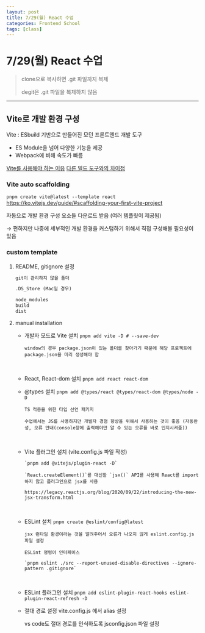 ```yaml
---
layout: post
title: 7/29(월) React 수업
categories: Frontend School
tags: [class]
---
```


# 7/29(월) React 수업

> clone으로 복사하면 .git 파일까지 복제
>
> degit은 .git 파일을 복제하지 않음

---

## Vite로 개발 환경 구성

Vite : ESbuild 기반으로 만들어진 모던 프론트엔드 개발 도구

- ES Module을 넘어 다양한 기능을 제공
- Webpack에 비해 속도가 빠름

[Vite를 사용해야 하는 이유](https://ko.vitejs.dev/guide/why)
[다른 빌드 도구와의 차이점](https://ko.vitejs.dev/guide/comparisons.html)

### Vite auto scaffolding

`pnpm create vite@latest --template react`
https://ko.vitejs.dev/guide/#scaffolding-your-first-vite-project

자동으로 개발 환경 구성 요소들 다운로드 받음 (여러 템플릿이 제공됨)

→ 편하지만 나중에 세부적인 개발 환경을 커스텀하기 위해서 직접 구성해볼 필요성이 있음

### custom template

1.  README, gitignore 설정

    ```MARKDOWN
    git이 관리하지 않을 폴더

    .DS_Store (Mac일 경우)

    node_modules
    build
    dist
    ```

2.  manual installation

    - 개발자 모드로 Vite 설치
      `pnpm add vite -D # --save-dev`

          window의 경우 package.json이 있는 폴더를 찾아가기 때문에 해당 프로젝트에 package.json을 미리 생성해야 함

      <br />

    - React, React-dom 설치
      `pnpm add react react-dom`
      <br />
    - @types 설치
      `pnpm add @types/react @types/react-dom @types/node -D`

          TS 적용을 위한 타입 선언 패키지

          수업에서는 JS를 사용하지만 개발자 경험 향상을 위해서 사용하는 것이 좋음 (자동완성, 오류 안내(console창에 출력해야만 알 수 있는 오류를 바로 인지시켜줌))

      <br />

    - Vite 플러그인 설치 (vite.config.js 파일 작성)

          `pnpm add @vitejs/plugin-react -D`

          `React.createElement()`를 대신할 `jsx()` API를 사용해 React를 import 하지 않고 플러그인으로 jsx를 사용

          https://legacy.reactjs.org/blog/2020/09/22/introducing-the-new-jsx-transform.html

      <br />

    - ESLint 설치
      `pnpm create @eslint/config@latest`

          jsx 런타임 환경이라는 것을 알려주어서 오류가 나오지 않게 eslint.config.js 파일 설정

          ESLint 명령어 인터페이스

          `pnpm eslint ./src --report-unused-disable-directives --ignore-pattern .gitignore`

      <br />

    - ESLint 플러그인 설치
      `pnpm add eslint-plugin-react-hooks eslint-plugin-react-refresh -D`
      <br />
    - 절대 경로 설정
      vite.config.js 에서 alias 설정

      vs code도 절대 경로를 인식하도록 jsconfig.json 파일 설정
